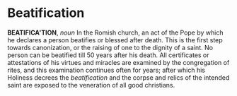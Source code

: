 # Beatification

**BEATIFICA'TION**, _noun_ In the Romish church, an act of the Pope by which he declares a person beatifies or blessed after death. This is the first step towards canonization, or the raising of one to the dignity of a saint. No person can be beatified till 50 years after his death. All certificates or attestations of his virtues and miracles are examined by the congregation of rites, and this examination continues often for years; after which his Holiness decrees the _beatification_ and the corpse and relics of the intended saint are exposed to the veneration of all good christians.